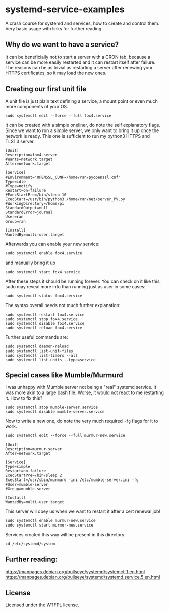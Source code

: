 # systemd-service-examples

A crash course for systemd and services, how to create and control them. Very basic usage with links for further reading.

## Why do we want to have a service?

It can be beneficially not to start a server with a CRON tab, because a service can be more easily restarted and it can restart itself after failure. The reasons can be as trivial as restarting a server after renewing your HTTPS certificates, so it may load the new ones.

## Creating our first unit file

A unit file is just plain text defining a service, a mount point or even much more components of your OS.

```
sudo systemctl edit --force --full fox4.service
```
It can be created with a simple oneliner, do note the self explanatory flags. Since we want to run a simple server, we only want to bring it up once the network is ready. This one is sufficient to run my python3 HTTPS and TLS1.3 server.

```
[Unit]
Description=fox4-server
#Wants=network.target
After=network.target

[Service]
#Environment="OPENSSL_CONF=/home/ran/pyopenssl.cnf"
Type=idle
#Type=notify
Restart=on-failure
#ExecStartPre=/bin/sleep 10
ExecStart=/usr/bin/python3 /home/ran/net/server_PV.py
#WorkingDirectory=/home/pi
StandardOutput=null
StandardError=journal
User=ran
Group=ran

[Install]
WantedBy=multi-user.target
```

Afterwards you can enable your new service:

```
sudo systemctl enable fox4.service
```

and manually bring it up

```
sudo systemctl start fox4.service
```

After these steps it should be running forever. You can check on it like this, sudo may reveal more info than running just as user in some cases:
```
sudo systemctl status fox4.service
```
The syntax overall needs not much further explanation:
```
sudo systemctl restart fox4.service
sudo systemctl stop fox4.service
sudo systemctl disable fox4.service
sudo systemctl reload fox4.service
```
Further useful commands are:
```
sudo systemctl daemon-reload
sudo systemctl list-unit-files
sudo systemctl list-timers --all
sudo systemctl list-units --type=service
```

## Special cases like Mumble/Murmurd

I was unhappy with Mumble server not being a "real" systemd service. It was more akin to a large bash file. Worse, it would not react to me restarting it. How to fix this?

```
sudo systemctl stop mumble-server.service
sudo systemctl disable mumble-server.service
```

Now to write a new one, do note the very much required ```-fg``` flags for it to work.

```
sudo systemctl edit --force --full murmur-new.service
```

```
[Unit]
Description=murmur-server
After=network.target

[Service]
Type=simple
Restart=on-failure
ExecStartPre=/bin/sleep 2
ExecStart=/usr/sbin/murmurd -ini /etc/mumble-server.ini -fg
#User=mumble-server
#Group=mumble-server

[Install]
WantedBy=multi-user.target
```
This server will obey us when we want to restart it after a cert renewal job!

```
sudo systemctl enable murmur-new.service
sudo systemctl start murmur-new.service
```

Services created this way will be present in this directory:

```
cd /etc/systemd/system
```

## Further reading:

https://manpages.debian.org/bullseye/systemd/systemctl.1.en.html  
https://manpages.debian.org/bullseye/systemd/systemd.service.5.en.html  


## License
Licensed under the WTFPL license.
